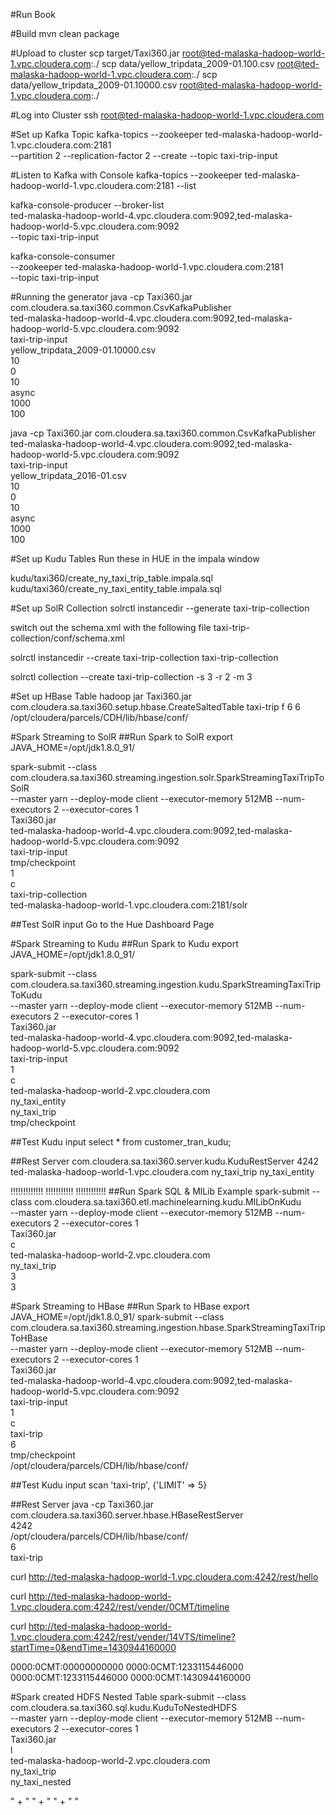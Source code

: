 #Run Book

#Build
mvn clean package

#Upload to cluster
scp target/Taxi360.jar root@ted-malaska-hadoop-world-1.vpc.cloudera.com:./
scp data/yellow_tripdata_2009-01.100.csv root@ted-malaska-hadoop-world-1.vpc.cloudera.com:./
scp data/yellow_tripdata_2009-01.10000.csv root@ted-malaska-hadoop-world-1.vpc.cloudera.com:./

#Log into Cluster
ssh root@ted-malaska-hadoop-world-1.vpc.cloudera.com

#Set up Kafka Topic
kafka-topics --zookeeper ted-malaska-hadoop-world-1.vpc.cloudera.com:2181 \
--partition 2 --replication-factor 2 --create --topic taxi-trip-input

#Listen to Kafka with Console 
kafka-topics --zookeeper ted-malaska-hadoop-world-1.vpc.cloudera.com:2181 --list

kafka-console-producer --broker-list \
ted-malaska-hadoop-world-4.vpc.cloudera.com:9092,ted-malaska-hadoop-world-5.vpc.cloudera.com:9092 \
--topic taxi-trip-input

kafka-console-consumer \
--zookeeper ted-malaska-hadoop-world-1.vpc.cloudera.com:2181 \
--topic taxi-trip-input

#Running the generator
java -cp Taxi360.jar com.cloudera.sa.taxi360.common.CsvKafkaPublisher \
ted-malaska-hadoop-world-4.vpc.cloudera.com:9092,ted-malaska-hadoop-world-5.vpc.cloudera.com:9092 \
taxi-trip-input \
yellow_tripdata_2009-01.10000.csv \
10 \
0 \
10 \
async \
1000 \
100

java -cp Taxi360.jar com.cloudera.sa.taxi360.common.CsvKafkaPublisher \
ted-malaska-hadoop-world-4.vpc.cloudera.com:9092,ted-malaska-hadoop-world-5.vpc.cloudera.com:9092 \
taxi-trip-input \
yellow_tripdata_2016-01.csv \
10 \
0 \
10 \
async \
1000 \
100

#Set up Kudu Tables
Run these in HUE in the impala window

kudu/taxi360/create_ny_taxi_trip_table.impala.sql
kudu/taxi360/create_ny_taxi_entity_table.impala.sql

#Set up SolR Collection
solrctl instancedir --generate taxi-trip-collection

switch out the schema.xml with the following file taxi-trip-collection/conf/schema.xml

solrctl instancedir --create taxi-trip-collection taxi-trip-collection

solrctl collection --create taxi-trip-collection -s 3 -r 2 -m 3

#Set up HBase Table
hadoop jar Taxi360.jar  com.cloudera.sa.taxi360.setup.hbase.CreateSaltedTable taxi-trip f 6 6 /opt/cloudera/parcels/CDH/lib/hbase/conf/

#Spark Streaming to SolR
##Run Spark to SolR
export JAVA_HOME=/opt/jdk1.8.0_91/

spark-submit --class com.cloudera.sa.taxi360.streaming.ingestion.solr.SparkStreamingTaxiTripToSolR \
--master yarn --deploy-mode client --executor-memory 512MB --num-executors 2 --executor-cores 1 \
Taxi360.jar \
ted-malaska-hadoop-world-4.vpc.cloudera.com:9092,ted-malaska-hadoop-world-5.vpc.cloudera.com:9092 \
taxi-trip-input \
tmp/checkpoint \
1 \
c \
taxi-trip-collection \
ted-malaska-hadoop-world-1.vpc.cloudera.com:2181/solr

##Test SolR input
Go to the Hue Dashboard Page

#Spark Streaming to Kudu
##Run Spark to Kudu
export JAVA_HOME=/opt/jdk1.8.0_91/

spark-submit --class com.cloudera.sa.taxi360.streaming.ingestion.kudu.SparkStreamingTaxiTripToKudu \
--master yarn --deploy-mode client --executor-memory 512MB --num-executors 2 --executor-cores 1 \
Taxi360.jar \
ted-malaska-hadoop-world-4.vpc.cloudera.com:9092,ted-malaska-hadoop-world-5.vpc.cloudera.com:9092 \
taxi-trip-input \
1 \
c \
ted-malaska-hadoop-world-2.vpc.cloudera.com \
ny_taxi_entity \
ny_taxi_trip \
tmp/checkpoint

##Test Kudu input
select * from customer_tran_kudu;

##Rest Server
com.cloudera.sa.taxi360.server.kudu.KuduRestServer 4242 \
ted-malaska-hadoop-world-1.vpc.cloudera.com ny_taxi_trip ny_taxi_entity

!!!!!!!!!!!!!
!!!!!!!!!!!
!!!!!!!!!!!!
##Run Spark SQL & MlLib Example
spark-submit --class com.cloudera.sa.taxi360.etl.machinelearning.kudu.MlLibOnKudu \
--master yarn --deploy-mode client --executor-memory 512MB --num-executors 2 --executor-cores 1 \
Taxi360.jar \
c \
ted-malaska-hadoop-world-2.vpc.cloudera.com \
ny_taxi_trip \
3 \
3

#Spark Streaming to HBase
##Run Spark to HBase
export JAVA_HOME=/opt/jdk1.8.0_91/
spark-submit --class com.cloudera.sa.taxi360.streaming.ingestion.hbase.SparkStreamingTaxiTripToHBase \
--master yarn --deploy-mode client --executor-memory 512MB --num-executors 2 --executor-cores 1 \
Taxi360.jar \
ted-malaska-hadoop-world-4.vpc.cloudera.com:9092,ted-malaska-hadoop-world-5.vpc.cloudera.com:9092 \
taxi-trip-input \
1 \
c \
taxi-trip \
6 \
tmp/checkpoint \
/opt/cloudera/parcels/CDH/lib/hbase/conf/

##Test Kudu input
scan 'taxi-trip', {'LIMIT' => 5}

##Rest Server
java -cp Taxi360.jar com.cloudera.sa.taxi360.server.hbase.HBaseRestServer \
4242 \
/opt/cloudera/parcels/CDH/lib/hbase/conf/  \
6 \
taxi-trip

curl http://ted-malaska-hadoop-world-1.vpc.cloudera.com:4242/rest/hello

curl http://ted-malaska-hadoop-world-1.vpc.cloudera.com:4242/rest/vender/0CMT/timeline

curl http://ted-malaska-hadoop-world-1.vpc.cloudera.com:4242/rest/vender/14VTS/timeline?startTime=0&endTime=1430944160000

0000:0CMT:00000000000
0000:0CMT:1233115446000                                                                                                                          
0000:0CMT:1233115446000
0000:0CMT:1430944160000

#Spark created HDFS Nested Table
spark-submit --class com.cloudera.sa.taxi360.sql.kudu.KuduToNestedHDFS \
--master yarn --deploy-mode client --executor-memory 512MB --num-executors 2 --executor-cores 1 \
Taxi360.jar \
l \
ted-malaska-hadoop-world-2.vpc.cloudera.com \
ny_taxi_trip \
ny_taxi_nested

 <runLocal> " +
        "<kuduMaster> " +
        "<kuduTaxiTripTableName> " +
        "<hdfsTaxiNestedTableName> "


